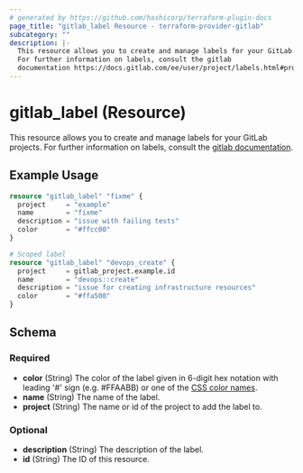 ```yaml
---
# generated by https://github.com/hashicorp/terraform-plugin-docs
page_title: "gitlab_label Resource - terraform-provider-gitlab"
subcategory: ""
description: |-
  This resource allows you to create and manage labels for your GitLab projects.
  For further information on labels, consult the gitlab
  documentation https://docs.gitlab.com/ee/user/project/labels.html#project-labels.
---
```


# gitlab_label (Resource)

This resource allows you to create and manage labels for your GitLab projects.
For further information on labels, consult the [gitlab
documentation](https://docs.gitlab.com/ee/user/project/labels.html#project-labels).

## Example Usage

```terraform
resource "gitlab_label" "fixme" {
  project     = "example"
  name        = "fixme"
  description = "issue with failing tests"
  color       = "#ffcc00"
}

# Scoped label
resource "gitlab_label" "devops_create" {
  project     = gitlab_project.example.id
  name        = "devops::create"
  description = "issue for creating infrastructure resources"
  color       = "#ffa500"
}
```

<!-- schema generated by tfplugindocs -->
## Schema

### Required

- **color** (String) The color of the label given in 6-digit hex notation with leading '#' sign (e.g. #FFAABB) or one of the [CSS color names](https://developer.mozilla.org/en-US/docs/Web/CSS/color_value#Color_keywords).
- **name** (String) The name of the label.
- **project** (String) The name or id of the project to add the label to.

### Optional

- **description** (String) The description of the label.
- **id** (String) The ID of this resource.



